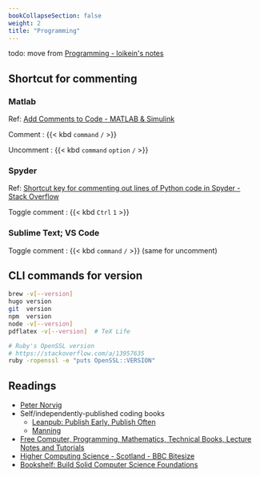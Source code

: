 ```yaml
---
bookCollapseSection: false
weight: 2
title: "Programming"
---
```


todo: move from [Programming - loikein's notes](https://notes.loikein.one/tags/programming/)

## Shortcut for commenting

### Matlab

Ref: [Add Comments to Code - MATLAB & Simulink](https://www.mathworks.com/help/matlab/matlab_prog/comments.html)

Comment
: {{< kbd `command` `/` >}}

Uncomment
: {{< kbd `command` `option` `/` >}}


### Spyder

Ref: [Shortcut key for commenting out lines of Python code in Spyder - Stack Overflow](https://stackoverflow.com/a/36644714/10668706)

Toggle comment
: {{< kbd `Ctrl` `1` >}}


### Sublime Text; VS Code

Toggle comment
: {{< kbd `command` `/` >}} \(same for uncomment\)


## CLI commands for version

```sh
brew -v[--version]
hugo version
git  version
npm  version
node -v[--version]
pdflatex -v[--version]  # TeX Life

# Ruby's OpenSSL version
# https://stackoverflow.com/a/13957635
ruby -ropenssl -e "puts OpenSSL::VERSION"
```


## Readings

- [Peter Norvig](https://www.norvig.com/)
- Self/independently-published coding books
    + [Leanpub: Publish Early, Publish Often](https://leanpub.com/)
    + [Manning](https://www.manning.com/)
- [Free Computer, Programming, Mathematics, Technical Books, Lecture Notes and Tutorials](https://freecomputerbooks.com/)
- [Higher Computing Science - Scotland - BBC Bitesize](https://www.bbc.co.uk/bitesize/subjects/zxmh34j)
- [Bookshelf: Build Solid Computer Science Foundations](https://devgrowth-templates.notion.site/devgrowth-templates/0a8571d16ae0401a82723800fb2fb062?v=4eecf67f93bd4cf8b0398ca664d81696)

<!-- seviche's bookmarks
- [Airtable - About Coding](https://airtable.com/appUVHB29NzA8Tysi/shrpftxf6JgRomP2X/tblEvtThXHNBMQ8lW/viwMvPLTmjMGTL5fc)
 -->
